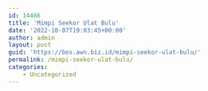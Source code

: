 ```yaml
---
id: 14466
title: 'Mimpi Seekor Ulat Bulu'
date: '2022-10-07T19:03:45+00:00'
author: admin
layout: post
guid: 'https://bos.awn.biz.id/mimpi-seekor-ulat-bulu/'
permalink: /mimpi-seekor-ulat-bulu/
categories:
    - Uncategorized
---
```


